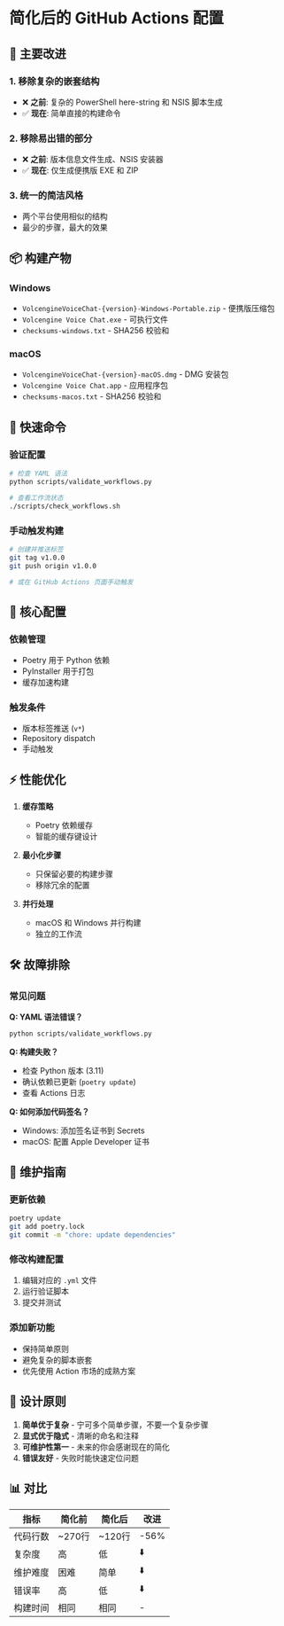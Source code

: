 # 简化后的 GitHub Actions 配置

## 🎯 主要改进

### 1. 移除复杂的嵌套结构
- ❌ **之前**: 复杂的 PowerShell here-string 和 NSIS 脚本生成
- ✅ **现在**: 简单直接的构建命令

### 2. 移除易出错的部分
- ❌ **之前**: 版本信息文件生成、NSIS 安装器
- ✅ **现在**: 仅生成便携版 EXE 和 ZIP

### 3. 统一的简洁风格
- 两个平台使用相似的结构
- 最少的步骤，最大的效果

## 📦 构建产物

### Windows
- `VolcengineVoiceChat-{version}-Windows-Portable.zip` - 便携版压缩包
- `Volcengine Voice Chat.exe` - 可执行文件
- `checksums-windows.txt` - SHA256 校验和

### macOS  
- `VolcengineVoiceChat-{version}-macOS.dmg` - DMG 安装包
- `Volcengine Voice Chat.app` - 应用程序包
- `checksums-macos.txt` - SHA256 校验和

## 🚀 快速命令

### 验证配置
```bash
# 检查 YAML 语法
python scripts/validate_workflows.py

# 查看工作流状态
./scripts/check_workflows.sh
```

### 手动触发构建
```bash
# 创建并推送标签
git tag v1.0.0
git push origin v1.0.0

# 或在 GitHub Actions 页面手动触发
```

## 🔧 核心配置

### 依赖管理
- Poetry 用于 Python 依赖
- PyInstaller 用于打包
- 缓存加速构建

### 触发条件
- 版本标签推送 (`v*`)
- Repository dispatch
- 手动触发

## ⚡ 性能优化

1. **缓存策略**
   - Poetry 依赖缓存
   - 智能的缓存键设计

2. **最小化步骤**
   - 只保留必要的构建步骤
   - 移除冗余的配置

3. **并行处理**
   - macOS 和 Windows 并行构建
   - 独立的工作流

## 🛠️ 故障排除

### 常见问题

**Q: YAML 语法错误？**
```bash
python scripts/validate_workflows.py
```

**Q: 构建失败？**
- 检查 Python 版本 (3.11)
- 确认依赖已更新 (`poetry update`)
- 查看 Actions 日志

**Q: 如何添加代码签名？**
- Windows: 添加签名证书到 Secrets
- macOS: 配置 Apple Developer 证书

## 📝 维护指南

### 更新依赖
```bash
poetry update
git add poetry.lock
git commit -m "chore: update dependencies"
```

### 修改构建配置
1. 编辑对应的 `.yml` 文件
2. 运行验证脚本
3. 提交并测试

### 添加新功能
- 保持简单原则
- 避免复杂的脚本嵌套
- 优先使用 Action 市场的成熟方案

## 🎯 设计原则

1. **简单优于复杂** - 宁可多个简单步骤，不要一个复杂步骤
2. **显式优于隐式** - 清晰的命名和注释
3. **可维护性第一** - 未来的你会感谢现在的简化
4. **错误友好** - 失败时能快速定位问题

## 📊 对比

| 指标 | 简化前 | 简化后 | 改进 |
|------|--------|--------|------|
| 代码行数 | ~270行 | ~120行 | -56% |
| 复杂度 | 高 | 低 | ⬇️ |
| 维护难度 | 困难 | 简单 | ⬇️ |
| 错误率 | 高 | 低 | ⬇️ |
| 构建时间 | 相同 | 相同 | - |